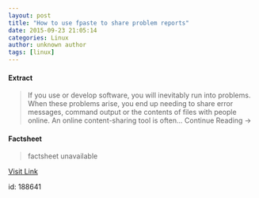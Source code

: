 ```yaml
---
layout: post
title: "How to use fpaste to share problem reports"
date: 2015-09-23 21:05:14
categories: Linux
author: unknown author
tags: [linux]
---
```



#### Extract
>If you use or develop software, you will inevitably run into problems. When these problems arise, you end up needing to share error messages, command output or the contents of files with people online. An online content-sharing tool is often... Continue Reading &#8594;

#### Factsheet
>factsheet unavailable

[Visit Link](http://lxer.com/module/newswire/ext_link.php?rid=219677)

id:  188641
